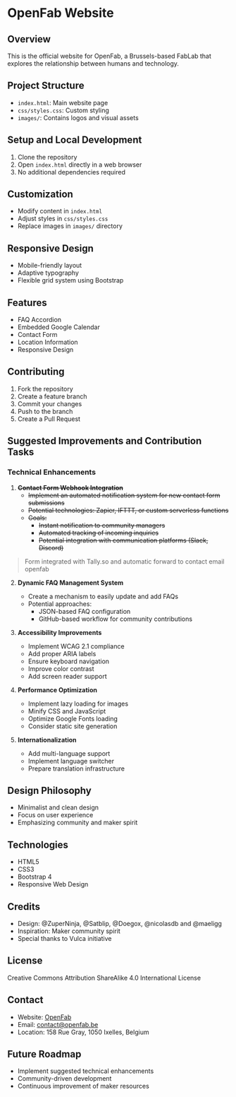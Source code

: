 # OpenFab Website

## Overview
This is the official website for OpenFab, a Brussels-based FabLab that explores the relationship between humans and technology.

## Project Structure
- `index.html`: Main website page
- `css/styles.css`: Custom styling
- `images/`: Contains logos and visual assets

## Setup and Local Development
1. Clone the repository
2. Open `index.html` directly in a web browser
3. No additional dependencies required

## Customization
- Modify content in `index.html`
- Adjust styles in `css/styles.css`
- Replace images in `images/` directory

## Responsive Design
- Mobile-friendly layout
- Adaptive typography
- Flexible grid system using Bootstrap

## Features
- FAQ Accordion
- Embedded Google Calendar
- Contact Form
- Location Information
- Responsive Design

## Contributing
1. Fork the repository
2. Create a feature branch
3. Commit your changes
4. Push to the branch
5. Create a Pull Request

## Suggested Improvements and Contribution Tasks

### Technical Enhancements
1. ~~**Contact Form Webhook Integration**~~
   - ~~Implement an automated notification system for new contact form submissions~~
   - ~~Potential technologies: Zapier, IFTTT, or custom serverless functions~~
   - ~~Goals:~~
     * ~~Instant notification to community managers~~
     * ~~Automated tracking of incoming inquiries~~
     * ~~Potential integration with communication platforms (Slack, Discord)~~  
> Form integrated with Tally.so and automatic forward to contact email openfab

2. **Dynamic FAQ Management System**
   - Create a mechanism to easily update and add FAQs
   - Potential approaches:
     * JSON-based FAQ configuration
     * GitHub-based workflow for community contributions

3. **Accessibility Improvements**
   - Implement WCAG 2.1 compliance
   - Add proper ARIA labels
   - Ensure keyboard navigation
   - Improve color contrast
   - Add screen reader support

4. **Performance Optimization**
   - Implement lazy loading for images
   - Minify CSS and JavaScript
   - Optimize Google Fonts loading
   - Consider static site generation

5. **Internationalization**
   - Add multi-language support
   - Implement language switcher
   - Prepare translation infrastructure

## Design Philosophy
- Minimalist and clean design
- Focus on user experience
- Emphasizing community and maker spirit

## Technologies
- HTML5
- CSS3
- Bootstrap 4
- Responsive Web Design

## Credits
- Design: @ZuperNinja, @Satblip, @Doegox, @nicolasdb and @maeligg
- Inspiration: Maker community spirit
- Special thanks to Vulca initiative

## License
Creative Commons Attribution ShareAlike 4.0 International License

## Contact
- Website: [OpenFab](https://openfab.be)
- Email: contact@openfab.be
- Location: 158 Rue Gray, 1050 Ixelles, Belgium

## Future Roadmap
- Implement suggested technical enhancements
- Community-driven development
- Continuous improvement of maker resources

